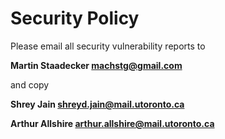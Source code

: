 # Security Policy

Please email all security vulnerability reports to 

**Martin Staadecker [machstg@gmail.com](mailto:machstg@gmail.com)**

and copy

**Shrey Jain [shreyd.jain@mail.utoronto.ca](mailto:shreyd.jain@mail.utoronto.ca)**

**Arthur Allshire [arthur.allshire@mail.utoronto.ca](mailto:arthur.allshire@mail.utoronto.ca)**
